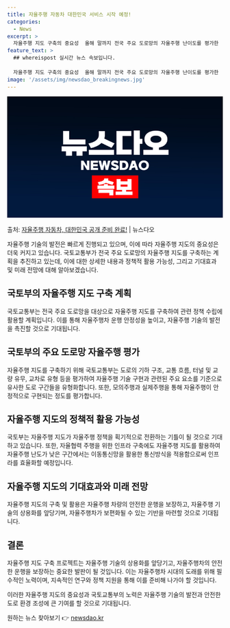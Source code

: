 ```yaml
---
title: 자율주행 자동차 대한민국 서비스 시작 예정!
categories:
  - News
excerpt: >
  자율주행 지도 구축의 중요성  올해 말까지 전국 주요 도로망의 자율주행 난이도를 평가한 '자율주행 지도'가 …
feature_text: >
  ## whereispost 실시간 뉴스 속보입니다.

  자율주행 지도 구축의 중요성  올해 말까지 전국 주요 도로망의 자율주행 난이도를 평가한 '자율주행 지도'가 …
image: '/assets/img/newsdao_breakingnews.jpg'
---
```


![뉴스다오 속보](/assets/img/newsdao_breakingnews.jpg)

<p>출처: <a href="https://newsdao.kr/4592" rel="dofollow">자율주행 자동차, 대한민국 공개 준비 완료!</a> | 뉴스다오</p>

<p data-ke-size="size16">자율주행 기술의 발전은 빠르게 진행되고 있으며, 이에 따라 자율주행 지도의 중요성은 더욱 커지고 있습니다. 국토교통부가 전국 주요 도로망의 자율주행 지도를 구축하는 계획을 추진하고 있는데, 이에 대한 상세한 내용과 정책적 활용 가능성, 그리고 기대효과 및 미래 전망에 대해 알아보겠습니다.</p>

<h2 data-ke-size="size26">국토부의 자율주행 지도 구축 계획</h2>
국토교통부는 전국 주요 도로망을 대상으로 자율주행 지도를 구축하여 관련 정책 수립에 활용할 계획입니다. 이를 통해 자율주행차 운행 안정성을 높이고, 자율주행 기술의 발전을 촉진할 것으로 기대됩니다.

<h2 data-ke-size="size26">국토부의 주요 도로망 자율주행 평가</h2>
자율주행 지도를 구축하기 위해 국토교통부는 도로의 기하 구조, 교통 흐름, 터널 및 교량 유무, 교차로 유형 등을 평가하여 자율주행 기술 구현과 관련된 주요 요소를 기준으로 유사한 도로 구간들을 유형화합니다. 또한, 모의주행과 실제주행을 통해 자율주행이 안정적으로 구현되는 정도를 평가합니다.

<h2 data-ke-size="size26">자율주행 지도의 정책적 활용 가능성</h2>
국토부는 자율주행 지도가 자율주행 정책을 획기적으로 전환하는 기틀이 될 것으로 기대하고 있습니다. 또한, 자율협력 주행을 위한 인프라 구축에도 자율주행 지도를 활용하여 자율주행 난도가 낮은 구간에서는 이동통신망을 활용한 통신방식을 적용함으로써 인프라를 효율화할 예정입니다.

<h2 data-ke-size="size26">자율주행 지도의 기대효과와 미래 전망</h2>
자율주행 지도의 구축 및 활용은 자율주행 차량의 안전한 운행을 보장하고, 자율주행 기술의 상용화를 앞당기며, 자율주행차가 보편화될 수 있는 기반을 마련할 것으로 기대됩니다.

<h2 data-ke-size="size26">결론</h2>
자율주행 지도 구축 프로젝트는 자율주행 기술의 상용화를 앞당기고, 자율주행차의 안전한 운행을 보장하는 중요한 발판이 될 것입니다. 이는 자율주행차 시대의 도래를 위해 필수적인 노력이며, 지속적인 연구와 정책 지원을 통해 이를 준비해 나가야 할 것입니다.

이러한 자율주행 지도의 중요성과 국토교통부의 노력은 자율주행 기술의 발전과 안전한 도로 환경 조성에 큰 기여를 할 것으로 기대됩니다.

<p data-ke-size="size16"></p> 

원하는 뉴스 찾아보기 👉 <a href="https://newsdao.kr" rel="dofollow">newsdao.kr</a>


